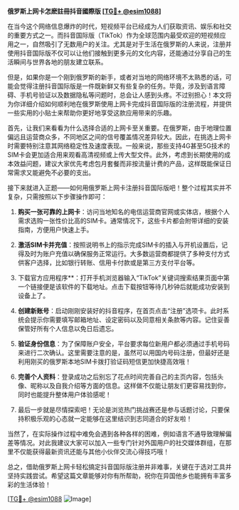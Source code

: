 **俄罗斯上网卡怎麽註冊抖音國際版 [[TG💪+ @esim1088](https://t.me/s/esim1088)]**

在当今这个网络信息爆炸的时代，短视频平台已经成为人们获取资讯、娱乐和社交的重要方式之一。而抖音国际版（TikTok）作为全球范围内最受欢迎的短视频应用之一，自然吸引了无数用户的关注。尤其是对于生活在俄罗斯的人来说，注册并使用抖音国际版不仅可以让他们接触到更多元的文化内容，还能通过分享自己的生活瞬间与世界各地的朋友建立联系。

但是，如果你是一个刚到俄罗斯的新手，或者对当地的网络环境不太熟悉的话，可能会觉得注册抖音国际版是一件既新鲜又有些复杂的任务。毕竟，涉及到语言障碍、手机号验证以及数据隐私等问题时，总会让人感到头疼。不过别担心！本文将为你详细介绍如何顺利地在俄罗斯使用上网卡完成抖音国际版的注册流程，并提供一些实用的小贴士来帮助你更好地享受这款应用带来的乐趣。

首先，让我们来看看为什么选择合适的上网卡至关重要。在俄罗斯，由于地理位置偏远且运营商众多，不同地区之间的信号覆盖情况差异较大。因此，在挑选上网卡时需要特别注意其网络稳定性及速度表现。一般来说，那些支持4G甚至5G技术的SIM卡会更加适合用来观看高清视频或上传大型文件。此外，考虑到长期使用的成本效益问题，建议大家优先考虑包月套餐而非按流量计费的产品，这样既能保证日常需求又能避免不必要的支出。

接下来就进入正题——如何用俄罗斯上网卡注册抖音国际版吧！整个过程其实并不复杂，只需按照以下步骤操作即可：

1. **购买一张可靠的上网卡**：访问当地知名的电信运营商官网或实体店，根据个人需求选购一张性价比高的SIM卡。通常情况下，这些卡片都会附带详细的安装指南，方便用户快速上手。

2. **激活SIM卡并充值**：按照说明书上的指示完成SIM卡的插入与开机设置后，记得及时为账户充值以确保服务正常运行。大多数运营商都提供了多种支付方式供客户选择，比如银行转账、信用卡付款或是第三方支付平台等。

3. 下载官方应用程序**：打开手机浏览器输入“TikTok”关键词搜索结果页面中第一个链接便是该软件的下载地址。点击下载按钮等待几秒钟后就能成功安装到设备上了。

4. **创建新账号**：启动刚刚安装好的抖音程序，在首页点击“注册”选项卡。此时系统会提示你需要填写邮箱地址、设定密码以及同意相关条款等内容。记住妥善保管好所有个人信息以免日后遗忘。

5. **验证身份信息**：为了保障账户安全，平台要求每位新用户都必须通过手机号码来进行二次确认。这里需要注意的是，虽然可以用国内号码注册，但最好还是利用刚买的俄罗斯本地SIM卡拨打验证码短信更加快捷高效哦！

6. **完善个人资料**：登录成功之后别忘了花点时间完善自己的主页内容，包括头像、昵称以及自我介绍等方面的信息。这样做不仅能让朋友们更容易找到你，同时也能提升整体用户体验感呢！

7. 最后一步就是尽情探索吧！无论是浏览热门挑战赛还是参与话题讨论，只要保持积极乐观的心态就一定能够在这里结识到志同道合的好友啦！

当然了，在实际操作过程中难免会遇到各种各样的困难，例如语言不通导致理解偏差等情况。对此我建议大家可以加入一些专门针对外国用户的社交媒体群组，在那里不仅能获得最新资讯还能与其他小伙伴交流心得技巧哦！

总之，借助俄罗斯上网卡轻松搞定抖音国际版注册并非难事，关键在于选对工具并坚持实践尝试。希望这篇文章能够对你有所帮助，祝你在异国他乡也能拥有丰富多彩的生活体验！ 

[[TG💪+ @esim1088](https://t.me/s/esim1088) ![Image](https://i.postimg.cc/4NQfJmqS/Snipaste-2025-05-13-00-14-12.png)]